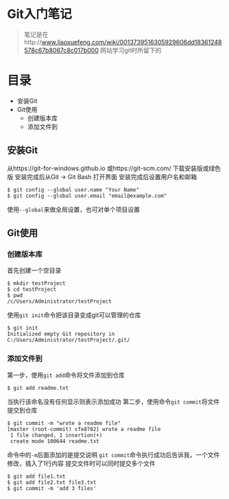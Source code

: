 Git入门笔记
=======
> 笔记是在http://www.liaoxuefeng.com/wiki/0013739516305929606dd18361248578c67b8067c8c017b000 网站学习git时所留下的

# 目录 #
<!-- MarkdownTOC -->

- 安装Git
- Git使用
	- 创建版本库
	- 添加文件到

<!-- /MarkdownTOC -->


## 安装Git ##
从https://git-for-windows.github.io 或https://git-scm.com/ 下载安装版或绿色版
安装完成后从Git -> Git Bash 打开界面
安装完成后设置用户名和邮箱
```
$ git config --global user.name "Your Name"
$ git config --global user.email "email@example.com"
```
使用`--global`来做全局设置，也可对单个项目设置

## Git使用 ##

### 创建版本库 ###
首先创建一个空目录
```
$ mkdir testProject
$ cd testProject
$ pwd
/c/Users/Administrator/testProject
```
使用`git init`命令把该目录变成git可以管理的仓库
```
$ git init
Initialized empty Git repository in C:/Users/Administrator/testProject/.git/
```

### 添加文件到 ###

第一步，使用`git add`命令将文件添加到仓库
```
$ git add readme.txt
```
当执行该命名没有任何显示则表示添加成功
第二步，使用命令`git commit`将文件提交到仓库
```
$ git commit -m "wrote a readme file"
[master (root-commit) cfe8782] wrote a readme file
 1 file changed, 1 insertion(+)
 create mode 100644 readme.txt
```
命令中的`-m`后面添加的是提交说明
`git commit`命令执行成功后告诉我，一个文件修改，插入了1行内容
提交文件时可以同时提交多个文件
```
$ git add file1.txt
$ git add file2.txt file3.txt
$ git commit -m 'add 3 files'
```
